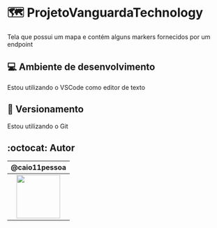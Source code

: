 # :world_map: ProjetoVanguardaTechnology


Tela que possui um mapa e contém alguns markers fornecidos por um endpoint

## :computer: Ambiente de desenvolvimento

Estou utilizando o VSCode como editor de texto

## :pencil: Versionamento

Estou utilizando o Git

## :octocat: Autor

|                                                @caio11pessoa                                                 |
| :-----------------------------------------------------------------------------------------------------------: |
| [<img src="https://avatars0.githubusercontent.com/u/49486881?s=460&u=ce48dde526511523840bc77d43ec6e192ef4fa34&v=4" width="100">](https://github.com/caio11pessoa) |
